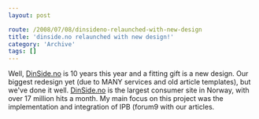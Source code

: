 ```yaml
---
layout: post

route: /2008/07/08/dinsideno-relaunched-with-new-design
title: 'dinside.no relaunched with new design!'
category: 'Archive'
tags: []
---
```


Well,
[DinSide.no](http://www.dinside.no)
is 10 years this year and a fitting gift is a new design. Our biggest redesign
yet (due to MANY services and old article templates), but we've done it well.
[DinSide.no](http://www.dinside.no)
is the largest consumer site in Norway, with over 17 million hits a month. My
main focus on this project was the implementation and integration of IPB (forum9
with our articles.
